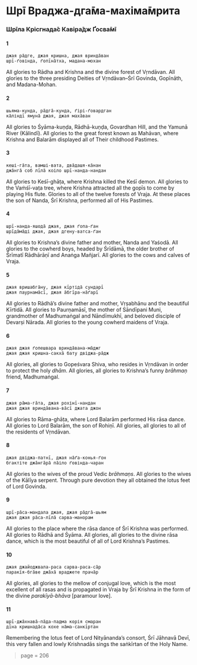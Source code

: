 # Шрī Враджа-дга̄ма-махіма̄мрита

### Шрīла Крісгнада̄с Кавіра̄дж Ґосва̄мī

#### 1

    джая ра̄дге, джая кришна, джая вринда̄ван
    шрī-ґовінда, ґопīна̄тха, мадана-мохан

All glories to Rādha and Krishna and the divine forest of Vṛndāvan. All glories to the three presiding Deities of Vṛndāvan–Śrī Govinda, Gopīnāth, and Madana-Mohan.

#### 2

    шьяма-кунда, ра̄дга̄-кунда, ґірі-ґовардган
    ка̄ліндī ямуна̄ джая, джая маха̄ван

All glories to Śyāma-kuṇḍa, Rādhā-kuṇḍa, Govardhan Hill, and the Yamunā River (Kālindī). All glories to the great forest known as Mahāvan, where Krishna and Balarām displayed all of Their childhood Pastimes.

#### 3

    кеші-га̄та, вамші-вата, два̄дашя-ка̄нан
    джа̄нга̄ соб лīла̄ коіло шрī-нанда-нандан

All glories to Keśī-ghāṭa, where Krishna killed the Keśī demon. All glories to the Vaṁśī-vaṭa tree, where Krishna attracted all the gopīs to come by playing His flute. Glories to all of the twelve forests of Vraja. At these places the son of Nanda, Śrī Krishna, performed all of His Pastimes.

#### 4

    шрī-нанда-яшода̄ джая, джая ґопа-ґан
    шрīда̄ма̄ді джая, джая дгену-ватса-ґан

All glories to Krishna’s divine father and mother, Nanda and Yaśodā. All glories to the cowherd boys, headed by Śrīdāmā, the older brother of Śrīmatī Rādhārāṇī and Anaṅga Mañjarī. All glories to the cows and calves of Vraja.

#### 5

    джая вришабга̄ну, джая кīртіда̄ сундарī
    джая паурнама̄сī, джая а̄бгīра-на̄ґарī

All glories to Rādhā’s divine father and mother, Vṛṣabhānu and the beautiful Kīrtidā. All glories to Paurṇamāsī, the mother of Sāndīpani Muni, grandmother of Madhumaṅgal and Nāndīmukhī, and beloved disciple of Devarṣi Nārada. All glories to the young cowherd maidens of Vraja.

#### 6

    джая джая ґопешвара вринда̄вана-ма̄джг
    джая джая кришна-сакха̄ бату двіджа-ра̄дж

All glories, all glories to Gopeśvara Shiva, who resides in Vṛndāvan in order to protect the holy *dhām*. All glories, all glories to Krishna’s funny *brāhmaṇ* friend, Madhumaṅgal.

#### 7

    джая ра̄ма-га̄та, джая рохінī-нандан
    джая джая вринда̄вана-ва̄сī джата джон

All glories to Rāma-ghāṭa, where Lord Balarām performed His rāsa dance. All glories to Lord Balarām, the son of Rohiṇī. All glories, all glories to all of the residents of Vṛndāvan.

#### 8

    джая двіджа-патнī, джая на̄ґа-конья-ґон
    бгактіте джа̄нга̄ра̄ па̄іло ґовінда-чаран

All glories to the wives of the proud Vedic *brāhmaṇs*. All glories to the wives of the Kālīya serpent. Through pure devotion they all obtained the lotus feet of Lord Govinda.

#### 9

    шрī-ра̄са-мандала джая, джая ра̄дга̄-шьям
    джая джая ра̄са-лīла̄ сарва-манорам

All glories to the place where the rāsa dance of Śrī Krishna was performed. All glories to Rādhā and Śyāma. All glories, all glories to the divine rāsa dance, which is the most beautiful of all of Lord Krishna’s Pastimes.

#### 10

    джая джайоджвала-раса сарва-раса-са̄р
    паракīя-бга̄ве джа̄ха̄ враджете прача̄р

All glories, all glories to the mellow of conjugal love, which is the most excellent of all rasas and is propagated in Vraja by Śrī Krishna in the form of the divine *parakīyā-bhāva* [paramour love].

#### 11

    шрī-джа̄хнава̄-па̄да-падма корія смаран
    дīна кришнада̄са кохе на̄ма-санкīртан

Remembering the lotus feet of Lord Nityānanda’s consort, Śrī Jāhnavā Devī, this very fallen and lowly Krishnadās sings the saṅkīrtan of the Holy Name.


> page = 206